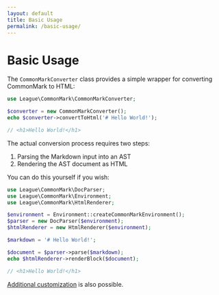 ```yaml
---
layout: default
title: Basic Usage
permalink: /basic-usage/
---
```


Basic Usage
==============

The `CommonMarkConverter` class provides a simple wrapper for converting CommonMark to HTML:

~~~php
use League\CommonMark\CommonMarkConverter;

$converter = new CommonMarkConverter();
echo $converter->convertToHtml('# Hello World!');

// <h1>Hello World!</h1>
~~~

The actual conversion process requires two steps:

 1. Parsing the Markdown input into an AST
 2. Rendering the AST document as HTML

You can do this yourself if you wish:

~~~php
use League\CommonMark\DocParser;
use League\CommonMark\Environment;
use League\CommonMark\HtmlRenderer;

$environment = Environment::createCommonMarkEnvironment();
$parser = new DocParser($environment);
$htmlRenderer = new HtmlRenderer($environment);

$markdown = '# Hello World!';

$document = $parser->parse($markdown);
echo $htmlRenderer->renderBlock($document);

// <h1>Hello World!</h1>
~~~

[Additional customization](/customization/overview/) is also possible.
